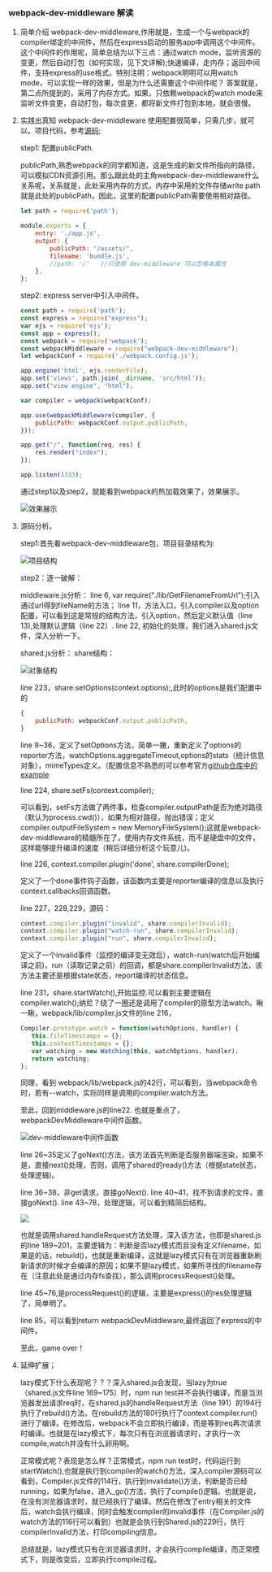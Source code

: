 ### webpack-dev-middleware 解读
 1. 简单介绍
    webpack-dev-middleware,作用就是，生成一个与webpack的compiler绑定的中间件，然后在express启动的服务app中调用这个中间件。
    这个中间件的作用呢，简单总结为以下三点：通过watch mode，监听资源的变更，然后自动打包（如何实现，见下文详解);快速编译，走内存；返回中间件，支持express的use格式。特别注明：webpack明明可以用watch mode，可以实现一样的效果，但是为什么还需要这个中间件呢？
    答案就是，第二点所提到的，采用了内存方式。如果，只依赖webpack的watch mode来监听文件变更，自动打包，每次变更，都将新文件打包到本地，就会很慢。
 2. 实践出真知
    webpack-dev-middleware 使用配置很简单，只需几步，就可以。项目代码，参考[源码](https://github.com/webfrontzhifei/webpack-step-step.git);

    step1: 配置publicPath.

      publicPath,熟悉webpack的同学都知道，这是生成的新文件所指向的路径，可以模拟CDN资源引用。那么跟此处的主角webpack-dev-middleware什么关系呢，关系就是，此处采用内存的方式，内存中采用的文件存储write path就是此处的publicPath，因此，这里的配置publicPath需要使用相对路径。

      ```js
      let path = require('path');

      module.exports = {
          entry: './app.js',
          output: {
              publicPath: "/assets/",
              filename: 'bundle.js',
              //path: '/'   //只使用 dev-middleware 可以忽略本属性
          },
      };

      ```
    step2: express server中引入中间件。

    ```js
    const path = require('path');
    const express = require("express");
    var ejs = require('ejs');
    const app = express();
    const webpack = require('webpack');
    const webpackMiddleware = require("webpack-dev-middleware");
    let webpackConf = require('./webpack.config.js');

    app.engine('html', ejs.renderFile);
    app.set('views', path.join(__dirname, 'src/html'));
    app.set("view engine", "html");

    var compiler = webpack(webpackConf);

    app.use(webpackMiddleware(compiler, {
        publicPath: webpackConf.output.publicPath,
    }));

    app.get("/", function(req, res) {
        res.render("index");
    });

    app.listen(3333);
    ```

    通过step1以及step2，就能看到webpack的热加载效果了，效果展示。

    ![效果展示](http://otsuptraw.bkt.clouddn.com/doc1.gif)

  3. 源码分析。

     step1:首先看webpack-dev-middleware包，项目目录结构为:

     ![项目结构](http://otsuptraw.bkt.clouddn.com/webpack-dev-middleware-struc.PNG)

     step2：逐一破解：

     middleware.js分析：
     line 6, var require("./lib/GetFilenameFromUrl");引入通过url得到fileName的方法；
     line 11，方法入口，引入compiler以及option配置，可以看到这是常规的结构方法，引入option，然后定义默认值（line 13),处理默认逻辑（line 22）.
     line 22, 初始化的处理，我们进入shared.js文件，深入分析一下。

     shared.js分析：
     share结构：

     ![对象结构](http://otsuptraw.bkt.clouddn.com/shared.js.PNG)

     line 223，share.setOptions(context.options);,此时的options是我们配置中的
     ```js
     {
         publicPath: webpackConf.output.publicPath,
     }
     ```
     line 9~36，定义了setOptions方法，简单一撇，重新定义了options的reporter方法，watchOptions.aggregateTimeout,options的stats（统计信息对象），mimeTypes定义。（配置信息不熟悉的可以参考官方[github仓库中的example](https://github.com/webpack/webpack-dev-middleware)

     line 224, share.setFs(context.compiler);

     可以看到，setFs方法做了两件事，检查compiler.outputPath是否为绝对路径（默认为process.cwd()），如果为相对路径，抛出错误；定义compiler.outputFileSystem = new MemoryFileSystem();这就是webpack-dev-middleware的精髓所在了，使用内存文件系统，而不是硬盘中的文件，这样能够提升编译的速度（稍后详细分析这个玩意儿)。

     line 226, context.compiler.plugin('done', share.compilerDone);

     定义了一个done事件钩子函数，该函数内主要是reporter编译的信息以及执行context.callbacks回调函数。

     line 227，228,229，源码：
     ```js
     context.compiler.plugin("invalid", share.compilerInvalid);
   	 context.compiler.plugin("watch-run", share.compilerInvalid);
   	 context.compiler.plugin("run", share.compilerInvalid);
     ```
     定义了一个invalid事件（监控的编译变无效后），watch-run(watch后开始编译之前)，run（读取记录之前）的回调，都是share.compilerInvalid方法，该方法主要还是根据state状态，report编译的状态信息。

     line 231，share.startWatch(),开始监控.可以看到主要逻辑在compiler.watch();纳尼？绕了一圈还是调用了compiler的原型方法watch。瞅一瞅，webpack/lib/compiler.js文件的line 216，
     ```js
     Compiler.prototype.watch = function(watchOptions, handler) {
     	this.fileTimestamps = {};
     	this.contextTimestamps = {};
     	var watching = new Watching(this, watchOptions, handler);
     	return watching;
     };
     ```
     同理，看到 webpack/lib/webpack.js的42行，可以看到，当webpack命令时，若有--watch，实际同样是调用的compiler.watch方法。

     至此，回到middleware.js的line22. 也就是重点了，webpackDevMiddleware中间件函数。

     ![dev-middleware中间件函数](http://otsuptraw.bkt.clouddn.com/dev.PNG)

     line 26~35定义了goNext()方法，该方法首先判断是否服务器端渲染，如果不是，直接next()处理，否则，调用了shared的ready()方法（根据state状态，处理逻辑)。

     line 36~38，非get请求，直接goNext().
     line 40~41，找不到请求的文件，直接goNext().
     line 43~78，处理逻辑，可以看到精简后结构。

     ![](http://otsuptraw.bkt.clouddn.com/process.PNG)

     也就是调用shared.handleRequest方法处理，深入该方法，也即是shared.js的line 189~201，主要逻辑为：判断是否lazy模式而且没有定义filename，如果是的话，rebuild()，也就是重新编译，这就是lazy模式只有在浏览器重新刷新请求的时候才会编译的原因；如果不是lazy模式，如果所寻找的filename存在（注意此处是通过内存fs查找），那么调用processRequest()处理。

     line 45~76,是processRequest()的逻辑，主要是express()的res处理逻辑了，简单明了。

     line 85，可以看到return webpackDevMiddleware,最终返回了express的中间件。

     至此，game over！

 4. 延伸扩展；

    lazy模式下什么表现呢？？？深入shared.js会发现，当lazy为true（shared.js文件line 169~175）时，npm run test并不会执行编译，而是当浏览器发出请求req时，在shared.js的handleRequest方法（line 191）的194行执行了rebuild()方法，在rebuild方法的180行执行了context.compiler.run()进行了编译。在修改后，webpack不会立即执行编译，而是等到req再次请求时编译。也就是在lazy模式下，每次只有在浏览器请求时，才执行一次compile,watch并没有什么卵用啊。

    正常模式呢？表现是怎么样？正常模式，npm run test时，代码运行到startWatch(),也就是执行到compiler的watch()方法，深入compiler源码可以看到，Compiler.js文件的114行，执行到invalidate()方法，判断是否已经running，如果为false，进入_go()方法，执行了compile()逻辑。也就是说，在没有浏览器请求时，就已经执行了编译。然后在修改了entry相关的文件后，watch会执行编译，同时会触发compiler的invalid事件（在Compiler.js的watch方法的116行可以看到）也就是会执行到Shared.js的229行，执行compilerInvalid方法，打印compiling信息。

    总结就是，lazy模式只有在浏览器请求时，才会执行compile编译，而正常模式下，则是改变后，立即执行compile过程。
